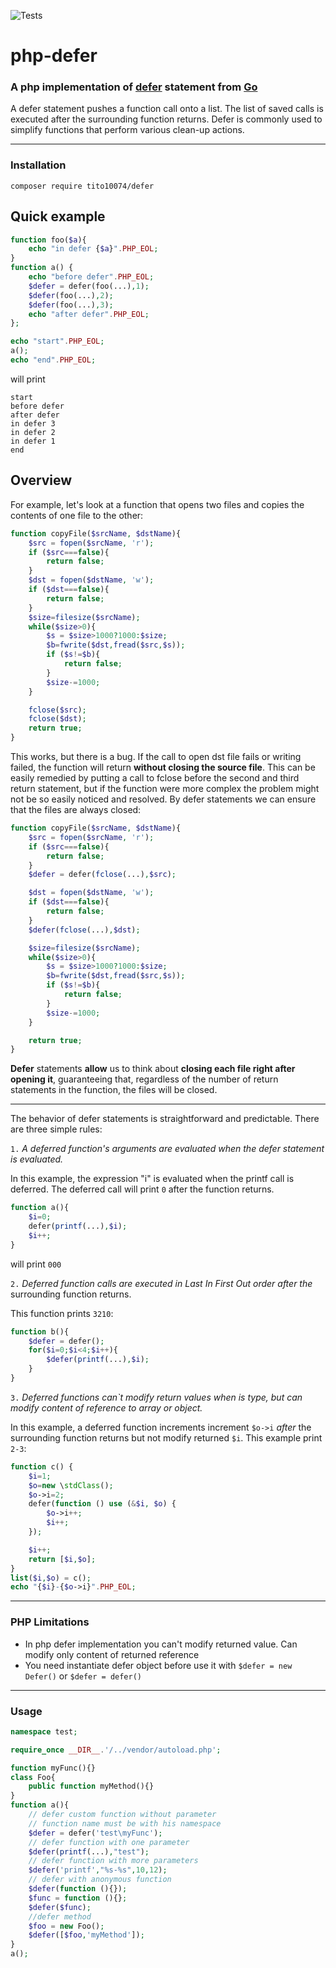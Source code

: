 ![Tests](https://github.com/tito10047/php-defer/actions/workflows/unit-test.yml/badge.svg)


# php-defer
### A php implementation of [defer](https://golang.org/doc/effective_go.html#defer) statement from [Go](https://golang.org/)


A defer statement pushes a function call onto a list. The list of saved calls
is executed after the surrounding function returns. Defer is commonly used to
simplify functions that perform various clean-up actions.

---
### Installation

```shell
composer require tito10074/defer 
```
## Quick example

```php
function foo($a){
	echo "in defer {$a}".PHP_EOL;
}
function a() {
	echo "before defer".PHP_EOL;
	$defer = defer(foo(...),1);
	$defer(foo(...),2);
	$defer(foo(...),3);
	echo "after defer".PHP_EOL;
};

echo "start".PHP_EOL;
a();
echo "end".PHP_EOL;
```
will print
```text
start
before defer
after defer
in defer 3
in defer 2
in defer 1
end
```
## Overview

For example, let's look at a function that opens two files and copies the 
contents of one file to the other:
```php
function copyFile($srcName, $dstName){
	$src = fopen($srcName, 'r');
	if ($src===false){
		return false;
	}
	$dst = fopen($dstName, 'w');
	if ($dst===false){
		return false;
	}
	$size=filesize($srcName);
	while($size>0){
		$s = $size>1000?1000:$size;
		$b=fwrite($dst,fread($src,$s));
		if ($s!=$b){
			return false;
		}
		$size-=1000;
	}

	fclose($src);
	fclose($dst);
	return true;
}
```

This works, but there is a bug. If the call to open dst file fails or writing failed, the function
will return **without closing the source file**. This can be easily remedied by 
putting a call to fclose before the second and third return statement, but if the
function were more complex the problem might not be so easily noticed and resolved. 
By defer statements we can ensure that the files are always closed:
```php
function copyFile($srcName, $dstName){
	$src = fopen($srcName, 'r');
	if ($src===false){
		return false;
	}
	$defer = defer(fclose(...),$src);

	$dst = fopen($dstName, 'w');
	if ($dst===false){
		return false;
	}
	$defer(fclose(...),$dst);

	$size=filesize($srcName);
	while($size>0){
		$s = $size>1000?1000:$size;
		$b=fwrite($dst,fread($src,$s));
		if ($s!=$b){
			return false;
		}
		$size-=1000;
	}

	return true;
}
```

**Defer** statements **allow** us to think about **closing each file right after opening it**, guaranteeing
that, regardless of the number of return statements in the function, the files will be closed.

--------
The behavior of defer statements is straightforward and predictable. There are three simple rules:

`1.` *A deferred function's arguments are evaluated when the defer statement is evaluated.*

In this example, the expression "i" is evaluated when the printf call is deferred.
The deferred call will print `0` after the function returns.

```php
function a(){
	$i=0;
	defer(printf(...),$i);
	$i++;
}
```
will print ```000```

`2.` *Deferred function calls are executed in Last In First Out order after the*
surrounding function returns.

This function prints `3210`:
```php
function b(){
    $defer = defer();
	for($i=0;$i<4;$i++){
		$defer(printf(...),$i);
	}
}
```

`3.` *Deferred functions can`t modify return values when is type, but can modify content of
reference to array or object.*

In this example, a deferred function increments increment `$o->i` *after* the surrounding
function returns but not modify returned `$i`. This example print `2-3`:
```php
function c() {
	$i=1;
	$o=new \stdClass();
	$o->i=2;
	defer(function () use (&$i, $o) {
		$o->i++;
		$i++;
	});

	$i++;
	return [$i,$o];
}
list($i,$o) = c();
echo "{$i}-{$o->i}".PHP_EOL;
```
---
### PHP Limitations

- In php defer implementation you can't modify returned value. Can modify only content of returned reference
- You need instantiate defer object before use it with ```$defer = new Defer()``` or ```$defer = defer()``` 


---
### Usage

```php
namespace test;

require_once __DIR__.'/../vendor/autoload.php';

function myFunc(){}
class Foo{
	public function myMethod(){}
}
function a(){
	// defer custom function without parameter
	// function name must be with his namespace
	$defer = defer('test\myFunc');
	// defer function with one parameter
	$defer(printf(...),"test");
	// defer function with more parameters
	$defer('printf',"%s-%s",10,12);
	// defer with anonymous function
	$defer(function (){});
	$func = function (){};
	$defer($func);
	//defer method
	$foo = new Foo();
	$defer([$foo,'myMethod']);
}
a();
```